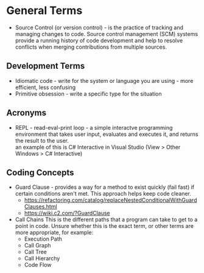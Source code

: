 # General Terms

- Source Control (or version control) - is the practice of tracking and managing changes to code. Source control management (SCM) systems provide a running history of code development and help to resolve conflicts when merging contributions from multiple sources.

## Development Terms
- Idiomatic code - write for the system or language you are using - more efficient, less confusing
- Primitive obsession - write a specific type for the situation

## Acronyms
 - REPL - read-eval-print loop - a simple interactve programming environment that takes user input, evaluates and executes it, and returns the result to the user.  
   an example of this is C# Interactive in Visual Studio (View > Other Windows > C# Interactive)


## Coding Concepts
 - Guard Clause - provides a way for a method to exist quickly (fail fast) if certain conditions aren't met. This approach helps keep code cleaner.
   - https://refactoring.com/catalog/replaceNestedConditionalWithGuardClauses.html
   - https://wiki.c2.com/?GuardClause
 - Call Chains
   This is the different paths that a program can take to get to a point in code. Unsure whether this is the exact term, or other terms are more appropriate, for example:
   - Execution Path
   - Call Graph
   - Call Tree
   - Call Hierarchy
   - Code Flow
